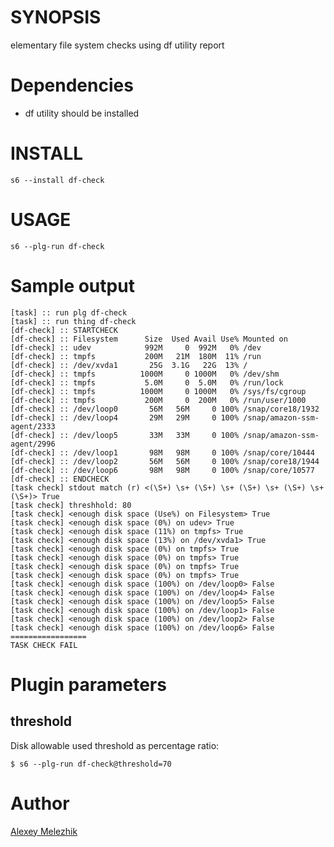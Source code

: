 # SYNOPSIS

elementary file system checks using df utility report 

# Dependencies

* df utility should be installed

# INSTALL

    s6 --install df-check

# USAGE

    s6 --plg-run df-check

# Sample output

```
[task] :: run plg df-check
[task] :: run thing df-check
[df-check] :: STARTCHECK
[df-check] :: Filesystem      Size  Used Avail Use% Mounted on
[df-check] :: udev            992M     0  992M   0% /dev
[df-check] :: tmpfs           200M   21M  180M  11% /run
[df-check] :: /dev/xvda1       25G  3.1G   22G  13% /
[df-check] :: tmpfs          1000M     0 1000M   0% /dev/shm
[df-check] :: tmpfs           5.0M     0  5.0M   0% /run/lock
[df-check] :: tmpfs          1000M     0 1000M   0% /sys/fs/cgroup
[df-check] :: tmpfs           200M     0  200M   0% /run/user/1000
[df-check] :: /dev/loop0       56M   56M     0 100% /snap/core18/1932
[df-check] :: /dev/loop4       29M   29M     0 100% /snap/amazon-ssm-agent/2333
[df-check] :: /dev/loop5       33M   33M     0 100% /snap/amazon-ssm-agent/2996
[df-check] :: /dev/loop1       98M   98M     0 100% /snap/core/10444
[df-check] :: /dev/loop2       56M   56M     0 100% /snap/core18/1944
[df-check] :: /dev/loop6       98M   98M     0 100% /snap/core/10577
[df-check] :: ENDCHECK
[task check] stdout match (r) <(\S+) \s+ (\S+) \s+ (\S+) \s+ (\S+) \s+ (\S+)> True
[task check] threshhold: 80
[task check] <enough disk space (Use%) on Filesystem> True
[task check] <enough disk space (0%) on udev> True
[task check] <enough disk space (11%) on tmpfs> True
[task check] <enough disk space (13%) on /dev/xvda1> True
[task check] <enough disk space (0%) on tmpfs> True
[task check] <enough disk space (0%) on tmpfs> True
[task check] <enough disk space (0%) on tmpfs> True
[task check] <enough disk space (0%) on tmpfs> True
[task check] <enough disk space (100%) on /dev/loop0> False
[task check] <enough disk space (100%) on /dev/loop4> False
[task check] <enough disk space (100%) on /dev/loop5> False
[task check] <enough disk space (100%) on /dev/loop1> False
[task check] <enough disk space (100%) on /dev/loop2> False
[task check] <enough disk space (100%) on /dev/loop6> False
=================
TASK CHECK FAIL
```
        
# Plugin parameters

## threshold

Disk allowable used threshold as percentage ratio:

    $ s6 --plg-run df-check@threshold=70

# Author

[Alexey Melezhik](mailto:melezhik@gmail.com)



